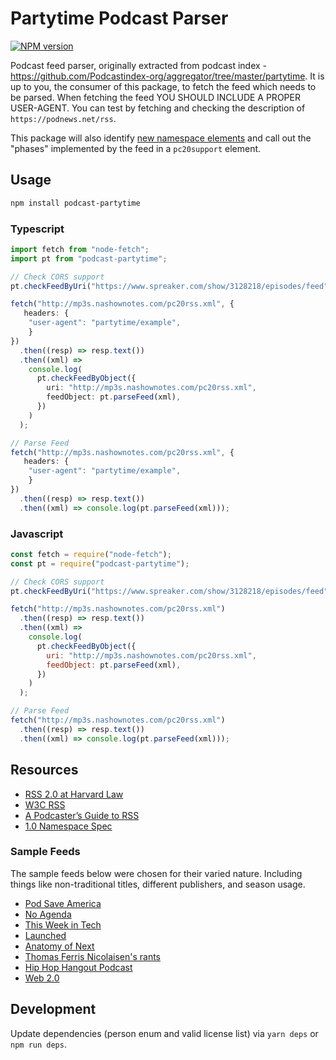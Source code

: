 # Partytime Podcast Parser

[![NPM version](https://img.shields.io/npm/v/podcast-partytime.svg)](https://www.npmjs.com/package/podcast-partytime)

Podcast feed parser, originally extracted from podcast index - https://github.com/Podcastindex-org/aggregator/tree/master/partytime. It is up to you, the consumer of this package, to fetch the feed which needs to be parsed. When fetching the feed YOU SHOULD INCLUDE A PROPER USER-AGENT. You can test by fetching and checking the description of `https://podnews.net/rss`.

This package will also identify [new namespace elements](https://github.com/Podcastindex-org/podcast-namespace) and call out the "phases" implemented by the feed in a `pc20support` element.

## Usage

```sh
npm install podcast-partytime
```

### Typescript

```ts
import fetch from "node-fetch";
import pt from "podcast-partytime";

// Check CORS support
pt.checkFeedByUri("https://www.spreaker.com/show/3128218/episodes/feed").then(console.log);

fetch("http://mp3s.nashownotes.com/pc20rss.xml", {
   headers: {
    "user-agent": "partytime/example",
    }
})
  .then((resp) => resp.text())
  .then((xml) =>
    console.log(
      pt.checkFeedByObject({
        uri: "http://mp3s.nashownotes.com/pc20rss.xml",
        feedObject: pt.parseFeed(xml),
      })
    )
  );

// Parse Feed
fetch("http://mp3s.nashownotes.com/pc20rss.xml", {
   headers: {
    "user-agent": "partytime/example",
    }
})
  .then((resp) => resp.text())
  .then((xml) => console.log(pt.parseFeed(xml)));
```

### Javascript

```js
const fetch = require("node-fetch");
const pt = require("podcast-partytime");

// Check CORS support
pt.checkFeedByUri("https://www.spreaker.com/show/3128218/episodes/feed").then(console.log);

fetch("http://mp3s.nashownotes.com/pc20rss.xml")
  .then((resp) => resp.text())
  .then((xml) =>
    console.log(
      pt.checkFeedByObject({
        uri: "http://mp3s.nashownotes.com/pc20rss.xml",
        feedObject: pt.parseFeed(xml),
      })
    )
  );

// Parse Feed
fetch("http://mp3s.nashownotes.com/pc20rss.xml")
  .then((resp) => resp.text())
  .then((xml) => console.log(pt.parseFeed(xml)));
```

## Resources

- [RSS 2.0 at Harvard Law](https://cyber.harvard.edu/rss/rss.html)
- [W3C RSS](https://validator.w3.org/feed/docs/rss2.html)
- [A Podcaster’s Guide to RSS](https://help.apple.com/itc/podcasts_connect/#/itcb54353390)
- [1.0 Namespace Spec](https://github.com/Podcastindex-org/podcast-namespace/blob/main/docs/1.0.md)

### Sample Feeds

The sample feeds below were chosen for their varied nature. Including things like non-traditional titles, different publishers, and season usage.

- [Pod Save America](https://feeds.megaphone.fm/pod-save-america)
- [No Agenda](http://feed.nashownotes.com/rss.xml)
- [This Week in Tech](https://feeds.twit.tv/twit.xml)
- [Launched](https://feeds.fireside.fm/launched/rss)
- [Anatomy of Next](https://feeds.soundcloud.com/users/soundcloud:users:220400255/sounds.rss)
- [Thomas Ferris Nicolaisen's rants](http://feeds.tfnico.com/tfnicosrants)
- [Hip Hop Hangout Podcast](https://feeds.feedburner.com/HipHopHangoutPodcast)
- [Web 2.0](https://satoshi.blogs.com/raw/web20.xml)

## Development

Update dependencies (person enum and valid license list) via `yarn deps` or `npm run deps`.
